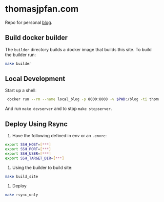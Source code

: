 # thomasjpfan.com

Repo for personal [blog](https://thomasjpfan.com).

## Build docker builder

The `builder` directory builds a docker image that builds this site. To build the builder run:

```bash
make builder
```

## Local Development

Start up a shell:

```bash
 docker run --rm --name local_blog -p 8000:8000 -v $PWD:/blog -ti thomasjpfan/pelican-blog-builder /bin/sh
```

And run `make devserver` and to stop `make stopserver`.

## Deploy Using Rsync

1. Have the following defined in env or an `.envrc`:

```bash
export SSH_HOST=[***]
export SSH_PORT=[***]
export SSH_USER=[***]
export SSH_TARGET_DIR=[***]
```

1. Using the builder to build site:

```bash
make build_site
```

1. Deploy

```bash
make rsync_only
```
